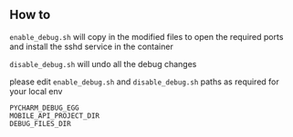 ## How to

`enable_debug.sh` will copy in the modified files to open the required ports and install the sshd service in the container

`disable_debug.sh` will undo all the debug changes

please edit `enable_debug.sh` and `disable_debug.sh` paths as required for your local env<br>

`PYCHARM_DEBUG_EGG`<br>
`MOBILE_API_PROJECT_DIR`<br>
`DEBUG_FILES_DIR`
